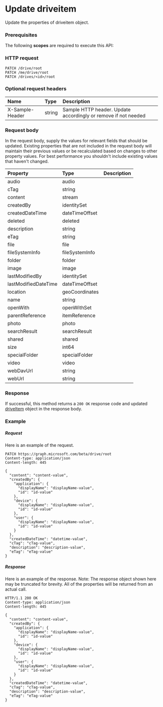 # Update driveitem

Update the properties of driveitem object.
### Prerequisites
The following **scopes** are required to execute this API: 
### HTTP request
<!-- { "blockType": "ignored" } -->
```http
PATCH /drive/root
PATCH /me/drive/root
PATCH /drives/<id>/root
```
### Optional request headers
| Name       | Type | Description|
|:-----------|:------|:----------|
| X-Sample-Header  | string  | Sample HTTP header. Update accordingly or remove if not needed|

### Request body
In the request body, supply the values for relevant fields that should be updated. Existing properties that are not included in the request body will maintain their previous values or be recalculated based on changes to other property values. For best performance you shouldn't include existing values that haven't changed.

| Property	   | Type	|Description|
|:---------------|:--------|:----------|
|audio|audio||
|cTag|string||
|content|stream||
|createdBy|identitySet||
|createdDateTime|dateTimeOffset||
|deleted|deleted||
|description|string||
|eTag|string||
|file|file||
|fileSystemInfo|fileSystemInfo||
|folder|folder||
|image|image||
|lastModifiedBy|identitySet||
|lastModifiedDateTime|dateTimeOffset||
|location|geoCoordinates||
|name|string||
|openWith|openWithSet||
|parentReference|itemReference||
|photo|photo||
|searchResult|searchResult||
|shared|shared||
|size|int64||
|specialFolder|specialFolder||
|video|video||
|webDavUrl|string||
|webUrl|string||

### Response
If successful, this method returns a `200 OK` response code and updated [driveItem](../resources/driveitem.md) object in the response body.
### Example
##### Request
Here is an example of the request.
<!-- {
  "blockType": "request",
  "name": "update_driveitem"
}-->
```http
PATCH https://graph.microsoft.com/beta/drive/root
Content-type: application/json
Content-length: 445

{
  "content": "content-value",
  "createdBy": {
    "application": {
      "displayName": "displayName-value",
      "id": "id-value"
    },
    "device": {
      "displayName": "displayName-value",
      "id": "id-value"
    },
    "user": {
      "displayName": "displayName-value",
      "id": "id-value"
    }
  },
  "createdDateTime": "datetime-value",
  "cTag": "cTag-value",
  "description": "description-value",
  "eTag": "eTag-value"
}
```
##### Response
Here is an example of the response. Note: The response object shown here may be truncated for brevity. All of the properties will be returned from an actual call.
<!-- {
  "blockType": "response",
  "truncated": true,
  "@odata.type": "microsoft.graph.driveitem"
} -->
```http
HTTP/1.1 200 OK
Content-type: application/json
Content-length: 445

{
  "content": "content-value",
  "createdBy": {
    "application": {
      "displayName": "displayName-value",
      "id": "id-value"
    },
    "device": {
      "displayName": "displayName-value",
      "id": "id-value"
    },
    "user": {
      "displayName": "displayName-value",
      "id": "id-value"
    }
  },
  "createdDateTime": "datetime-value",
  "cTag": "cTag-value",
  "description": "description-value",
  "eTag": "eTag-value"
}
```

<!-- uuid: 8fcb5dbc-d5aa-4681-8e31-b001d5168d79
2015-10-25 14:57:30 UTC -->
<!-- {
  "type": "#page.annotation",
  "description": "Update driveitem",
  "keywords": "",
  "section": "documentation",
  "tocPath": ""
}-->